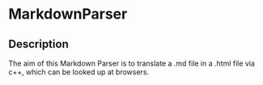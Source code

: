 # MarkdownParser  

## Description  

The aim of this Markdown Parser is to translate a .md file in a .html file via c++, which can be looked up at browsers.  